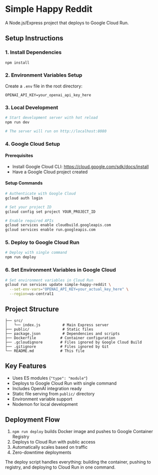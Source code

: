 # Simple Happy Reddit

A Node.js/Express project that deploys to Google Cloud Run.

## Setup Instructions

### 1. Install Dependencies

```bash
npm install
```

### 2. Environment Variables Setup

Create a `.env` file in the root directory:

```
OPENAI_API_KEY=your_openai_api_key_here
```

### 3. Local Development

```bash
# Start development server with hot reload
npm run dev

# The server will run on http://localhost:8080
```

### 4. Google Cloud Setup

#### Prerequisites

- Install Google Cloud CLI: https://cloud.google.com/sdk/docs/install
- Have a Google Cloud project created

#### Setup Commands

```bash
# Authenticate with Google Cloud
gcloud auth login

# Set your project ID
gcloud config set project YOUR_PROJECT_ID

# Enable required APIs
gcloud services enable cloudbuild.googleapis.com
gcloud services enable run.googleapis.com
```

### 5. Deploy to Google Cloud Run

```bash
# Deploy with single command
npm run deploy
```

### 6. Set Environment Variables in Google Cloud

```bash
# Set environment variables in Cloud Run
gcloud run services update simple-happy-reddit \
  --set-env-vars="OPENAI_API_KEY=your_actual_key_here" \
  --region=us-central1
```

## Project Structure

```
├── src/
│   └── index.js          # Main Express server
├── public/               # Static files
├── package.json          # Dependencies and scripts
├── Dockerfile           # Container configuration
├── .gcloudignore        # Files ignored by Google Cloud Build
├── .gitignore           # Files ignored by Git
└── README.md            # This file
```

## Key Features

- Uses ES modules (`"type": "module"`)
- Deploys to Google Cloud Run with single command
- Includes OpenAI integration ready
- Static file serving from `public/` directory
- Environment variable support
- Nodemon for local development

## Deployment Flow

1. `npm run deploy` builds Docker image and pushes to Google Container Registry
2. Deploys to Cloud Run with public access
3. Automatically scales based on traffic
4. Zero-downtime deployments

The deploy script handles everything: building the container, pushing to registry, and deploying to Cloud Run in one command.
